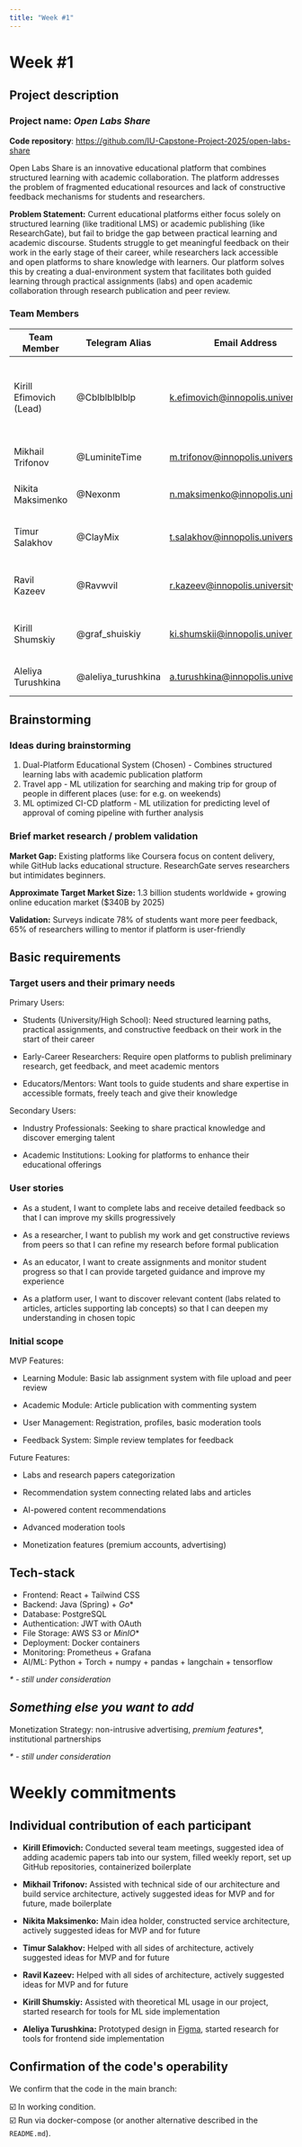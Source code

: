 ```yaml
---
title: "Week #1"
---
```


# Week #1

## Project description

### Project name: *Open Labs Share*

**Code repository**: https://github.com/IU-Capstone-Project-2025/open-labs-share

Open Labs Share is an innovative educational platform that combines structured learning with academic collaboration. The platform addresses the problem of fragmented educational resources and lack of constructive feedback mechanisms for students and researchers.

**Problem Statement:** Current educational platforms either focus solely on structured learning (like traditional LMS) or academic publishing (like ResearchGate), but fail to bridge the gap between practical learning and academic discourse. Students struggle to get meaningful feedback on their work in the early stage of their career, while researchers lack accessible and open platforms to share knowledge with learners. Our platform solves this by creating a dual-environment system that facilitates both guided learning through practical assignments (labs) and open academic collaboration through research publication and peer review.

### **Team Members**

| Team Member                             | Telegram Alias   | Email Address   | Track                                       | Responsibilities   |
|-----------------------------------------|------------------|-----------------|---------------------------------------------|--------------------|
| Kirill Efimovich (Lead)     | @Cblblblblblp | k.efimovich@innopolis.university | DevOps/PM | Project coordination, infrastructure, deployment, monitoring, performance optimization |
| Mikhail Trifonov            | @LuminiteTime | m.trifonov@innopolis.university | Backend | Backend development, API development |
| Nikita Maksimenko            | @Nexonm | n.maksimenko@innopolis.university | Backend | Backend development, API development |
| Timur Salakhov            | @ClayMix | t.salakhov@innopolis.university | Backend | Backend development, service development |
| Ravil Kazeev            | @Ravwvil | r.kazeev@innopolis.university | Backend | Backend development, service development |
| Kirill Shumskiy | @graf_shuiskiy | ki.shumskii@innopolis.university | ML | Recommendation system, content moderation, AI integration |
| Aleliya Turushkina | @aleliya_turushkina | a.turushkina@innopolis.university | Frontend/Design | UI/UX design, frontend development |


## Brainstorming

### Ideas during brainstorming
1. Dual-Platform Educational System (Chosen) - Combines structured learning labs with academic publication platform
2. Travel app - ML utilization for searching and making trip for group of people in different places (use: for e.g. on weekends)
3. ML optimized CI-CD platform - ML utilization for predicting level of approval of coming pipeline with further analysis

### Brief market research / problem validation

**Market Gap:** Existing platforms like Coursera focus on content delivery, while GitHub lacks educational structure. ResearchGate serves researchers but intimidates beginners.

**Approximate Target Market Size:** 1.3 billion students worldwide + growing online education market ($340B by 2025)

**Validation:** Surveys indicate 78% of students want more peer feedback, 65% of researchers willing to mentor if platform is user-friendly


## Basic requirements

### Target users and their primary needs

Primary Users:

- Students (University/High School): Need structured learning paths, practical assignments, and constructive feedback on their work in the start of their career

- Early-Career Researchers: Require open platforms to publish preliminary research, get feedback, and meet academic mentors

- Educators/Mentors: Want tools to guide students and share expertise in accessible formats, freely teach and give their knowledge

Secondary Users:

- Industry Professionals: Seeking to share practical knowledge and discover emerging talent

- Academic Institutions: Looking for platforms to enhance their educational offerings

### User stories

- As a student, I want to complete labs and receive detailed feedback so that I can improve my skills progressively

- As a researcher, I want to publish my work and get constructive reviews from peers so that I can refine my research before formal publication

- As an educator, I want to create assignments and monitor student progress so that I can provide targeted guidance and improve my experience

- As a platform user, I want to discover relevant content (labs related to articles, articles supporting lab concepts) so that I can deepen my understanding in chosen topic

### Initial scope

MVP Features:

- Learning Module: Basic lab assignment system with file upload and peer review

- Academic Module: Article publication with commenting system

- User Management: Registration, profiles, basic moderation tools

- Feedback System: Simple review templates for feedback

Future Features:

- Labs and research papers categorization

- Recommendation system connecting related labs and articles

- AI-powered content recommendations

- Advanced moderation tools

- Monetization features (premium accounts, advertising)


## Tech-stack

- Frontend: React + Tailwind CSS
- Backend: Java (Spring) + *Go**
- Database: PostgreSQL
- Authentication: JWT with OAuth 
- File Storage: AWS S3 or *MinIO**
- Deployment: Docker containers
- Monitoring: Prometheus + Grafana
- AI/ML: Python + Torch + numpy + pandas + langchain + tensorflow

*\* - still under consideration*

## *Something else you want to add*

Monetization Strategy: non-intrusive advertising, *premium features**, institutional partnerships

*\* - still under consideration*

# Weekly commitments

## Individual contribution of each participant


-  **Kirill Efimovich:** Conducted several team meetings, suggested idea of adding academic papers tab into our system, filled weekly report, set up GitHub repositories, containerized boilerplate 
  
-  **Mikhail Trifonov:** Assisted with technical side of our architecture and build service architecture, actively suggested ideas for MVP and for future, made boilerplate

-  **Nikita Maksimenko:** Main idea holder, constructed service architecture, actively suggested ideas for MVP and for future

-  **Timur Salakhov:** Helped with all sides of architecture, actively suggested ideas for MVP and for future

-  **Ravil Kazeev:** Helped with all sides of architecture, actively suggested ideas for MVP and for future

-  **Kirill Shumskiy:** Assisted with theoretical ML usage in our project, started research for tools for ML side implementation 

-  **Aleliya Turushkina:** Prototyped design in [Figma](https://www.figma.com/design/mvegZwCxX8KHxhtI2PeMHQ/OpenLabsShare?node-id=0-1&p=f&t=M2kuxYrgLTacXKCY-0), started research for tools for frontend side implementation
  


## Confirmation of the code's operability

We confirm that the code in the main branch:

  ☑️ In working condition. \
  ☑️ Run via docker-compose (or another alternative described in the `README.md`).